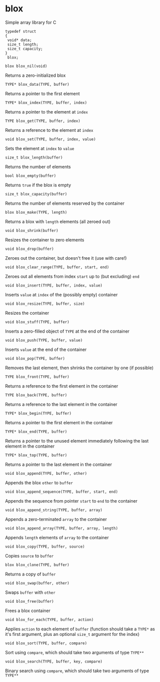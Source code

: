 # blox
Simple array library for C

```
typedef struct
{
 void* data;
 size_t length;
 size_t capacity;
}
 blox;
```

`blox blox_nil(void)`

Returns a zero-initialized blox



`TYPE* blox_data(TYPE, buffer)`

Returns a pointer to the first element



`TYPE* blox_index(TYPE, buffer, index)`

Returns a pointer to the element at `index`



`TYPE blox_get(TYPE, buffer, index)`

Returns a reference to the element at `index`



`void blox_set(TYPE, buffer, index, value)`

Sets the element at `index` to `value`



`size_t blox_length(buffer)` 

Returns the number of elements



`bool blox_empty(buffer)` 

Returns `true` if the blox is empty



`size_t blox_capacity(buffer)` 

Returns the number of elements reserved by the container



`blox blox_make(TYPE, length)`

Returns a blox with `length` elements (all zeroed out)



`void blox_shrink(buffer)`

Resizes the container to zero elements



`void blox_drop(buffer)`

Zeroes out the container, but doesn't free it (use with care!)



`void blox_clear_range(TYPE, buffer, start, end)`

Zeroes out all elements from index `start` up to (but excluding) `end`



`void blox_insert(TYPE, buffer, index, value)`

Inserts `value` at `index` of the (possibly empty) container



`void blox_resize(TYPE, buffer, size)`

Resizes the container



`void blox_stuff(TYPE, buffer)`

Inserts a zero-filled object of `TYPE` at the end of the container



`void blox_push(TYPE, buffer, value)`

Inserts `value` at the end of the container



`void blox_pop(TYPE, buffer)`

Removes the last element, then shrinks the container by one (if possible)



`TYPE blox_front(TYPE, buffer)`

Returns a reference to the first element in the container



`TYPE blox_back(TYPE, buffer)`

Returns a reference to the last element in the container



`TYPE* blox_begin(TYPE, buffer)`

Returns a pointer to the first element in the container



`TYPE* blox_end(TYPE, buffer)`

Returns a pointer to the unused element immediately following the last element in the container



`TYPE* blox_top(TYPE, buffer)`

Returns a pointer to the last element in the container



`void blox_append(TYPE, buffer, other)`

Appends the blox `other` to `buffer`



`void blox_append_sequence(TYPE, buffer, start, end)`

Appends the sequence from pointer `start` to `end` to the container



`void blox_append_string(TYPE, buffer, array)`

Appends a zero-terminated `array` to the container



`void blox_append_array(TYPE, buffer, array, length)`

Appends `length` elements of `array` to the container



`void blox_copy(TYPE, buffer, source)`

Copies `source` to `buffer`



`blox blox_clone(TYPE, buffer)`

Returns a copy of `buffer`



`void blox_swap(buffer, other)`

Swaps `buffer` with `other`



`void blox_free(buffer)`

Frees a blox container



`void blox_for_each(TYPE, buffer, action)`

Applies `action` to each element of `buffer` (function should take a `TYPE*` as it's first argument, plus an optional `size_t` argument for the index)



`void blox_sort(TYPE, buffer, compare)`

Sort using `compare`, which should take two arguments of type `TYPE**`



`void blox_search(TYPE, buffer, key, compare)`

Binary search using `compare`, which should take two arguments of type `TYPE**`



